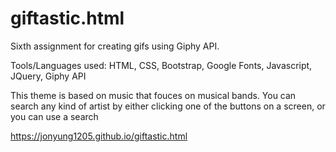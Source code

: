 # giftastic.html

Sixth assignment for creating gifs using Giphy API.

Tools/Languages used: HTML, CSS, Bootstrap, Google Fonts, Javascript, JQuery, Giphy API

This theme is based on music that fouces on musical bands. You can search any kind of artist by either clicking one of the buttons on a screen, or you can use a search 

https://jonyung1205.github.io/giftastic.html 


